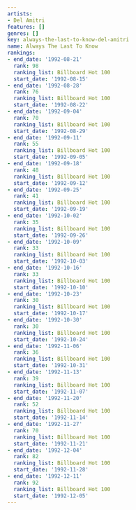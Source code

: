 ```yaml
---
artists:
- Del Amitri
features: []
genres: []
key: always-the-last-to-know-del-amitri
name: Always The Last To Know
rankings:
- end_date: '1992-08-21'
  rank: 98
  ranking_list: Billboard Hot 100
  start_date: '1992-08-15'
- end_date: '1992-08-28'
  rank: 76
  ranking_list: Billboard Hot 100
  start_date: '1992-08-22'
- end_date: '1992-09-04'
  rank: 70
  ranking_list: Billboard Hot 100
  start_date: '1992-08-29'
- end_date: '1992-09-11'
  rank: 55
  ranking_list: Billboard Hot 100
  start_date: '1992-09-05'
- end_date: '1992-09-18'
  rank: 48
  ranking_list: Billboard Hot 100
  start_date: '1992-09-12'
- end_date: '1992-09-25'
  rank: 41
  ranking_list: Billboard Hot 100
  start_date: '1992-09-19'
- end_date: '1992-10-02'
  rank: 35
  ranking_list: Billboard Hot 100
  start_date: '1992-09-26'
- end_date: '1992-10-09'
  rank: 33
  ranking_list: Billboard Hot 100
  start_date: '1992-10-03'
- end_date: '1992-10-16'
  rank: 33
  ranking_list: Billboard Hot 100
  start_date: '1992-10-10'
- end_date: '1992-10-23'
  rank: 30
  ranking_list: Billboard Hot 100
  start_date: '1992-10-17'
- end_date: '1992-10-30'
  rank: 30
  ranking_list: Billboard Hot 100
  start_date: '1992-10-24'
- end_date: '1992-11-06'
  rank: 36
  ranking_list: Billboard Hot 100
  start_date: '1992-10-31'
- end_date: '1992-11-13'
  rank: 39
  ranking_list: Billboard Hot 100
  start_date: '1992-11-07'
- end_date: '1992-11-20'
  rank: 52
  ranking_list: Billboard Hot 100
  start_date: '1992-11-14'
- end_date: '1992-11-27'
  rank: 70
  ranking_list: Billboard Hot 100
  start_date: '1992-11-21'
- end_date: '1992-12-04'
  rank: 82
  ranking_list: Billboard Hot 100
  start_date: '1992-11-28'
- end_date: '1992-12-11'
  rank: 92
  ranking_list: Billboard Hot 100
  start_date: '1992-12-05'
---
```


